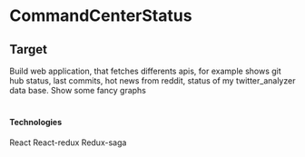# CommandCenterStatus

## Target
Build web application, that fetches differents apis, for example shows git hub status, last commits, hot news from reddit, status of my twitter_analyzer data base.
Show some fancy graphs
#
####  Technologies
React
React-redux
Redux-saga
